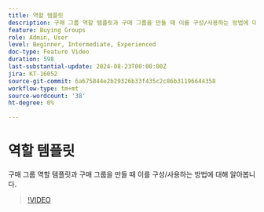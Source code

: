 ```yaml
---
title: 역할 템플릿
description: 구매 그룹 역할 템플릿과 구매 그룹을 만들 때 이를 구성/사용하는 방법에 대해 알아봅니다.
feature: Buying Groups
role: Admin, User
level: Beginner, Intermediate, Experienced
doc-type: Feature Video
duration: 598
last-substantial-update: 2024-08-23T00:00:00Z
jira: KT-16052
source-git-commit: 6a675844e2b29326b33f435c2c86b31196644358
workflow-type: tm+mt
source-wordcount: '38'
ht-degree: 0%

---
```



# 역할 템플릿

구매 그룹 역할 템플릿과 구매 그룹을 만들 때 이를 구성/사용하는 방법에 대해 알아봅니다.

>[!VIDEO](https://video.tv.adobe.com/v/3433079/?learn=on)
